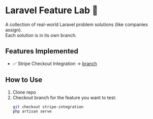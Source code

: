 # Laravel Feature Lab 🚀
A collection of real-world Laravel problem solutions (like companies assign).  
Each solution is in its own branch.  

## Features Implemented
- ✅ Stripe Checkout Integration → [branch](https://github.com/adil03038/Laravel-Feature-Lab/tree/1.-Stripe-Payment-Integration)

## How to Use
1. Clone repo  
2. Checkout branch for the feature you want to test:  
   ```bash
   git checkout stripe-integration
   php artisan serve
